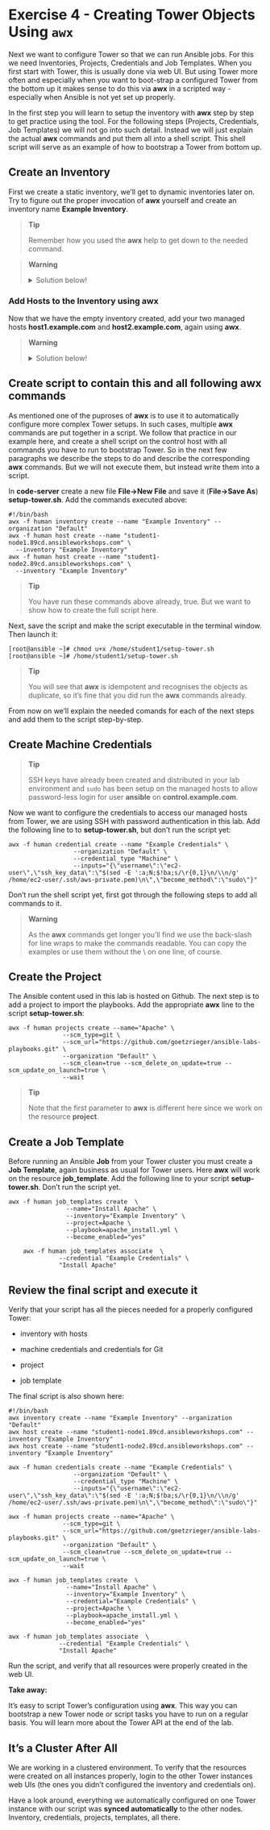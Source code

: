 # Exercise 4 - Creating Tower Objects Using `awx`

Next we want to configure Tower so that we can run Ansible jobs. For
this we need Inventories, Projects, Credentials and Job Templates. When
you first start with Tower, this is usually done via web UI. But using
Tower more often and especially when you want to boot-strap a configured
Tower from the bottom up it makes sense to do this via **awx** in a
scripted way - especially when Ansible is not yet set up properly.

In the first step you will learn to setup the inventory with **awx**
step by step to get practice using the tool. For the following steps
(Projects, Credentials, Job Templates) we will not go into such detail.
Instead we will just explain the actual **awx** commands and put
them all into a shell script. This shell script will serve as an example
of how to bootstrap a Tower from bottom up.

## Create an Inventory

First we create a static inventory, we’ll get to dynamic inventories
later on. Try to figure out the proper invocation of **awx**
yourself and create an inventory name **Example Inventory**.

> **Tip**
>
> Remember how you used the **awx** help to get down to the needed
> command.

> **Warning**
>
> <details><summary>Solution below!</summary>
> <p>
>
>    [root@ansible ~]# awx -f human inventory create --name "Example Inventory" --organization "Default"
>
> **Tip**
>
> You can work with multiple organizations in Tower. In this lab we’ll
> work in the **Default** organization.
>
> </p>
> </details>

### Add Hosts to the Inventory using **awx**

Now that we have the empty inventory created, add your two managed hosts
**host1.example.com** and **host2.example.com**, again using
**awx**.

> **Warning**
>
> <details><summary>Solution below!</summary>
> <p>
>
>    [root@ansible ~]# awx -f human host create --name "student1-node1.89cd.ansibleworkshops.com" --inventory "Example Inventory"
>
>    [root@ansible ~]# awx -f human host create --name "student1-node2.89cd.ansibleworkshops.com" --inventory "Example Inventory"
>
> </p>
> </details>

## Create script to contain this and all following awx commands

As mentioned one of the puproses of **awx** is to use it to
automatically configure more complex Tower setups. In such cases,
multiple **awx** commands are put together in a script. We follow
that practice in our example here, and create a shell script on the
control host with all commands you have to run to bootstrap Tower. So in
the next few paragraphs we describe the steps to do and describe the
corresponding **awx** commands. But we will not execute them, but
instead write them into a script.

In **code-server** create a new file **File->New File** and save it (**File->Save As**) **setup-tower.sh**. Add the commands executed above:

    #!/bin/bash
    awx -f human inventory create --name "Example Inventory" --organization "Default"
    awx -f human host create --name "student1-node1.89cd.ansibleworkshops.com" \
      --inventory "Example Inventory"
    awx -f human host create --name "student1-node2.89cd.ansibleworkshops.com" \
      --inventory "Example Inventory"

> **Tip**
>
> You have run these commands above already, true. But we want to show
> how to create the full script here.

Next, save the script and make the script executable in the terminal window.
Then launch it:

    [root@ansible ~]# chmod u+x /home/student1/setup-tower.sh
    [root@ansible ~]# /home/student1/setup-tower.sh

> **Tip**
>
> You will see that **awx** is idempotent and recognises the objects as duplicate, so it’s fine that you did
> run the **awx** commands already.

From now on we’ll explain the needed comands for each of the next steps
and add them to the script step-by-step.

## Create Machine Credentials

> **Tip**
>
> SSH keys have already been created and distributed in your lab
> environment and `sudo` has been setup on the managed hosts to allow
> password-less login for user **ansible** on **control.example.com**.

Now we want to configure the credentials to access our managed hosts
from Tower, we are using SSH with password authentication in this lab. Add the following line to to **setup-tower.sh**, but don’t run
the script yet:

    awx -f human credential create --name "Example Credentials" \
                      --organization "Default" \
                      --credential_type "Machine" \
                      --inputs="{\"username\":\"ec2-user\",\"ssh_key_data\":\"$(sed -E ':a;N;$!ba;s/\r{0,1}\n/\\n/g' /home/ec2-user/.ssh/aws-private.pem)\n\",\"become_method\":\"sudo\"}"

Don’t run the shell script yet, first got through the following steps to
add all commands to it.

> **Warning**
>
> As the **awx** commands get longer you’ll find we use the
> back-slash for line wraps to make the commands readable. You can copy
> the examples or use them without the \\ on one line, of course.

## Create the Project

The Ansible content used in this lab is hosted on Github. The next step
is to add a project to import the playbooks. Add the appropriate
**awx** line to the script **setup-tower.sh**:

    awx -f human projects create --name="Apache" \
                   --scm_type=git \
                   --scm_url="https://github.com/goetzrieger/ansible-labs-playbooks.git" \
                   --organization "Default" \
                   --scm_clean=true --scm_delete_on_update=true --scm_update_on_launch=true \
                   --wait

> **Tip**
>
> Note that the first parameter to **awx** is different here since
> we work on the resource **project**.

## Create a Job Template

Before running an Ansible **Job** from your Tower cluster you must
create a **Job Template**, again business as usual for Tower users. Here
**awx** will work on the resource **job\_template**. Add the
following line to your script **setup-tower.sh**. Don’t run the script
yet.

    awx -f human job_templates create  \
                    --name="Install Apache" \
                    --inventory="Example Inventory" \
                    --project=Apache \
                    --playbook=apache_install.yml \
                    --become_enabled="yes"
                    
        awx -f human job_templates associate  \
                  --credential "Example Credentials" \
                  "Install Apache"               

## Review the final script and execute it

Verify that your script has all the pieces needed for a properly
configured Tower:

  - inventory with hosts

  - machine credentials and credentials for Git

  - project

  - job template

The final script is also shown here:

    #!/bin/bash
    awx inventory create --name "Example Inventory" --organization "Default"
    awx host create --name "student1-node1.89cd.ansibleworkshops.com" --inventory "Example Inventory"
    awx host create --name "student1-node2.89cd.ansibleworkshops.com" --inventory "Example Inventory"

    awx -f human credentials create --name "Example Credentials" \
                      --organization "Default" \
                      --credential_type "Machine" \
                      --inputs="{\"username\":\"ec2-user\",\"ssh_key_data\":\"$(sed -E ':a;N;$!ba;s/\r{0,1}\n/\\n/g' /home/ec2-user/.ssh/aws-private.pem)\n\",\"become_method\":\"sudo\"}"
                      
    awx -f human projects create --name="Apache" \
                   --scm_type=git \
                   --scm_url="https://github.com/goetzrieger/ansible-labs-playbooks.git" \
                   --organization "Default" \
                   --scm_clean=true --scm_delete_on_update=true --scm_update_on_launch=true \
                   --wait

    awx -f human job_templates create  \
                    --name="Install Apache" \
                    --inventory="Example Inventory" \
                    --credential="Example Credentials" \
                    --project=Apache \
                    --playbook=apache_install.yml \
                    --become_enabled="yes"
    
    awx -f human job_templates associate  \
                  --credential "Example Credentials" \
                  "Install Apache"

Run the script, and verify that all resources were properly created in
the web UI.

**Take away:**

It’s easy to script Tower’s configuration using **awx**. This way
you can bootstrap a new Tower node or script tasks you have to run on a
regular basis. You will learn more about the Tower API at the end of the
lab.

## It’s a Cluster After All

We are working in a clustered environment. To verify that the resources
were created on all instances properly, login to the other Tower
instances web UIs (the ones you didn’t configured the inventory and
credentials on).

Have a look around, everything we automatically configured on one Tower
instance with our script was **synced automatically** to the other
nodes. Inventory, credentials, projects, templates, all there.
